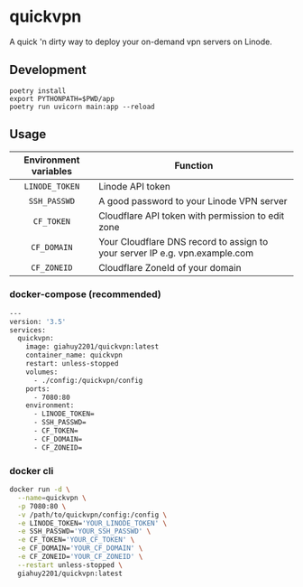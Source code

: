 # quickvpn

A quick 'n dirty way to deploy your on-demand vpn servers on Linode.
## Development
```
poetry install
export PYTHONPATH=$PWD/app
poetry run uvicorn main:app --reload
```
## Usage
| Environment variables | Function |
| :----: | --- |
| `LINODE_TOKEN` | Linode API token |
| `SSH_PASSWD` | A good password to your Linode VPN server |
| `CF_TOKEN` | Cloudflare API token with permission to edit zone |
| `CF_DOMAIN` | Your Cloudflare DNS record to assign to your server IP e.g. vpn.example.com |
| `CF_ZONEID` | Cloudflare ZoneId of your domain |
### docker-compose (recommended)
```bash
---
version: '3.5'
services:
  quickvpn:
    image: giahuy2201/quickvpn:latest
    container_name: quickvpn
    restart: unless-stopped
    volumes:
      - ./config:/quickvpn/config
    ports:
      - 7080:80
    environment:
      - LINODE_TOKEN=
      - SSH_PASSWD=
      - CF_TOKEN=
      - CF_DOMAIN=
      - CF_ZONEID=
```
### docker cli
```bash
docker run -d \
  --name=quickvpn \
  -p 7080:80 \
  -v /path/to/quickvpn/config:/config \
  -e LINODE_TOKEN='YOUR_LINODE_TOKEN' \
  -e SSH_PASSWD='YOUR_SSH_PASSWD' \
  -e CF_TOKEN='YOUR_CF_TOKEN' \
  -e CF_DOMAIN='YOUR_CF_DOMAIN' \
  -e CF_ZONEID='YOUR_CF_ZONEID' \
  --restart unless-stopped \
  giahuy2201/quickvpn:latest
```
